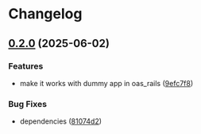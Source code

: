 # Changelog

## [0.2.0](https://github.com/a-chacon/oas_core/compare/oas_rails-v0.1.0...oas_rails/v0.2.0) (2025-06-02)


### Features

* make it works with dummy app in oas_rails ([9efc7f8](https://github.com/a-chacon/oas_core/commit/9efc7f850d42dae40701e05f799539d3cf6b6eda))


### Bug Fixes

* dependencies ([81074d2](https://github.com/a-chacon/oas_core/commit/81074d2ed50ba8419406c0fa671f1eb8ab2cbe76))


